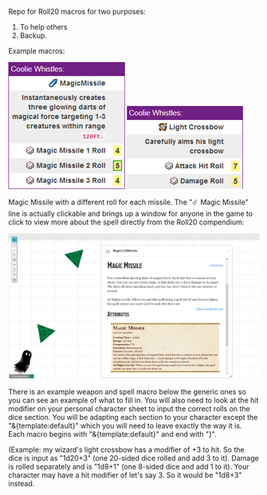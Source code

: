 Repo for Roll20 macros for two purposes:
1. To help others
2. Backup.

Example macros:

![Magic Missile with 3 different rolls for each missile.](images/macro-example0.jpg)
![Light Crossbow attack macro with Hit and Damage built in](images/macro-example1.jpg)

Magic Missile with a different roll for each missile. The "☄️ Magic Missile" line is actually clickable and brings up a window
for anyone in the game to click to view more about the spell directly from the Roll20 compendium:

![magicmissilecompendium](images/magicmisslelink.jpg)

There is an example weapon and spell macro below the generic ones so you can see an example of what to fill in. You will 
also need to look at the hit modifier on your personal character sheet to input the correct rolls on the dice section. 
You will be adapting each section to your character except the "&{template:default}" which you will need to leave exactly 
the way it is.
Each macro begins with "&{template:default}" and end with "}".

(Example: my wizard's light crossbow has a modifier of +3 to hit. 
So the dice is input as "1d20+3" (one 20-sided dice rolled and add 3 to it). Damage is rolled separately and is 
"1d8+1" (one 8-sided dice and add 1 to it). Your character may have a hit modifier of let's say 3. So it would be
"1d8+3" instead.
